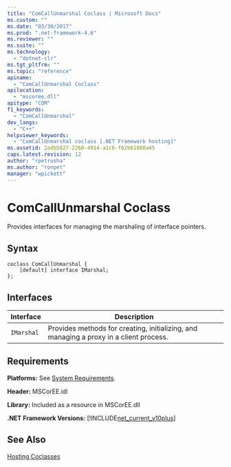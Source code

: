```yaml
---
title: "ComCallUnmarshal Coclass | Microsoft Docs"
ms.custom: ""
ms.date: "03/30/2017"
ms.prod: ".net-framework-4.6"
ms.reviewer: ""
ms.suite: ""
ms.technology: 
  - "dotnet-clr"
ms.tgt_pltfrm: ""
ms.topic: "reference"
apiname: 
  - "ComCallUnmarshal Coclass"
apilocation: 
  - "mscoree.dll"
apitype: "COM"
f1_keywords: 
  - "ComCallUnmarshal"
dev_langs: 
  - "C++"
helpviewer_keywords: 
  - "ComCallUnmarshal coclass [.NET Framework hosting]"
ms.assetid: 2adb5827-2268-4914-a1c6-f62b61880a45
caps.latest.revision: 12
author: "rpetrusha"
ms.author: "ronpet"
manager: "wpickett"
---
```

# ComCallUnmarshal Coclass
Provides interfaces for managing the marshaling of interface pointers.  
  
## Syntax  
  
```  
coclass ComCallUnmarshal {  
    [default] interface IMarshal;  
};  
```  
  
## Interfaces  
  
|Interface|Description|  
|---------------|-----------------|  
|`IMarshal`|Provides methods for creating, initializing, and managing a proxy in a client process.|  
  
## Requirements  
 **Platforms:** See [System Requirements](../../../../docs/framework/getting-started/system-requirements.md).  
  
 **Header:** MSCorEE.idl  
  
 **Library:** Included as a resource in MSCorEE.dll  
  
 **.NET Framework Versions:** [!INCLUDE[net_current_v10plus](../../../../includes/net-current-v10plus-md.md)]  
  
## See Also  
 [Hosting Coclasses](../../../../docs/framework/unmanaged-api/hosting/hosting-coclasses.md)